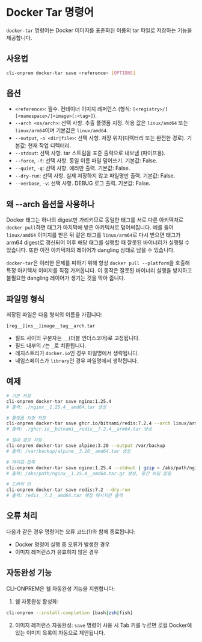 # Docker Tar 명령어

`docker-tar` 명령어는 Docker 이미지를 표준화된 이름의 tar 파일로 저장하는 기능을 제공합니다.

## 사용법

```bash
cli-onprem docker-tar save <reference> [OPTIONS]
```

## 옵션

- `<reference>`: 필수. 컨테이너 이미지 레퍼런스 (형식: `[<registry>/][<namespace>/]<image>[:<tag>]`).
- `--arch <os/arch>`: 선택 사항. 추출 플랫폼 지정. 허용 값은 `linux/amd64` 또는 `linux/arm64`이며 기본값은 `linux/amd64`.
- `--output`, `-o <dir|file>`: 선택 사항. 저장 위치(디렉터리 또는 완전한 경로). 기본값: 현재 작업 디렉터리.
- `--stdout`: 선택 사항. tar 스트림을 표준 출력으로 내보냄 (파이프용).
- `--force`, `-f`: 선택 사항. 동일 이름 파일 덮어쓰기. 기본값: False.
- `--quiet`, `-q`: 선택 사항. 에러만 출력. 기본값: False.
- `--dry-run`: 선택 사항. 실제 저장하지 않고 파일명만 출력. 기본값: False.
- `--verbose`, `-v`: 선택 사항. DEBUG 로그 출력. 기본값: False.

## 왜 --arch 옵션을 사용하나

Docker 태그는 하나의 digest만 가리키므로 동일한 태그를 서로 다른 아키텍처로
`docker pull`하면 태그가 마지막에 받은 아키텍처로 덮어써집니다. 예를 들어
`linux/amd64` 이미지를 받은 뒤 같은 태그를 `linux/arm64`로 다시 받으면 태그가
arm64 digest로 갱신되어 이후 해당 태그를 실행할 때 잘못된 바이너리가 실행될 수
있습니다. 또한 이전 아키텍처의 레이어가 dangling 상태로 남을 수 있습니다.

`docker-tar`은 이러한 문제를 피하기 위해 항상 `docker pull --platform`을 호출해
특정 아키텍처 이미지를 직접 가져옵니다. 이 동작은 잘못된 바이너리 실행을
방지하고 불필요한 dangling 레이어가 생기는 것을 막아 줍니다.

## 파일명 형식

저장된 파일은 다음 형식의 이름을 가집니다:
```
[reg__][ns__]image__tag__arch.tar
```

- 필드 사이의 구분자는 `__`(더블 언더스코어)로 고정됩니다.
- 필드 내부의 `/`는 `_`로 치환됩니다.
- 레지스트리가 `docker.io`인 경우 파일명에서 생략됩니다.
- 네임스페이스가 `library`인 경우 파일명에서 생략됩니다.

## 예제

```bash
# 기본 저장
cli-onprem docker-tar save nginx:1.25.4
# 출력: ./nginx__1.25.4__amd64.tar 생성

# 플랫폼 지정 저장
cli-onprem docker-tar save ghcr.io/bitnami/redis:7.2.4 --arch linux/arm64
# 출력: ./ghcr.io__bitnami__redis__7.2.4__arm64.tar 생성

# 절대 경로 지정
cli-onprem docker-tar save alpine:3.20 --output /var/backup
# 출력: /var/backup/alpine__3.20__amd64.tar 생성

# 파이프-압축
cli-onprem docker-tar save nginx:1.25.4 --stdout | gzip > /abs/path/nginx__1.25.4__amd64.tar.gz
# 출력: /abs/path/nginx__1.25.4__amd64.tar.gz 생성, 중간 파일 없음

# 드라이 런
cli-onprem docker-tar save redis:7.2 --dry-run
# 출력: redis__7.2__amd64.tar 예정 메시지만 출력
```

## 오류 처리

다음과 같은 경우 명령어는 오류 코드(1)와 함께 종료됩니다:
- Docker 명령어 실행 중 오류가 발생한 경우
- 이미지 레퍼런스가 유효하지 않은 경우

## 자동완성 기능

CLI-ONPREM은 쉘 자동완성 기능을 지원합니다:

1. 쉘 자동완성 활성화:
```bash
cli-onprem --install-completion [bash|zsh|fish]
```

2. 이미지 레퍼런스 자동완성:
`save` 명령어 사용 시 Tab 키를 누르면 로컬 Docker에 있는 이미지 목록이 자동으로 제안됩니다.
